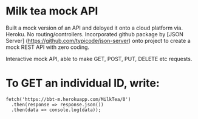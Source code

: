 # Milk tea mock API

Built a mock version of an API and deloyed it onto a cloud platform via. Heroku.
No routing/controllers.
Incorporated github package by [JSON Server] (https://github.com/typicode/json-server) onto project to create a mock REST API with zero coding.

Interactive mock API, able to make GET, POST, PUT, DELETE etc requests.

# To GET an individual ID, write:

    fetch('https://bbt-m.herokuapp.com/MilkTea/0')
      .then(response => response.json())
      .then(data => console.log(data));
